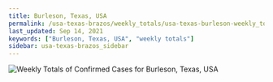 ```yaml
---
title: Burleson, Texas, USA
permalink: /usa-texas-brazos/weekly_totals/usa-texas-burleson-weekly_totals.html
last_updated: Sep 14, 2021
keywords: ["Burleson, Texas, USA", "weekly totals"]
sidebar: usa-texas-brazos_sidebar
---
```


![Weekly Totals of Confirmed Cases for Burleson, Texas, USA](/covid_tracker/images/graphs/usa-texas-burleson-weekly_totals_graph.png)
